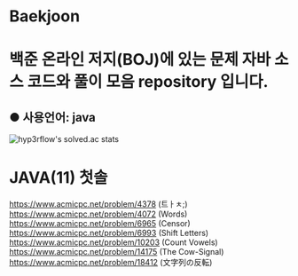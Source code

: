 # Baekjoon
백준 온라인 저지(BOJ)에 있는 문제 자바 소스 코드와 풀이 모음 repository 입니다.
=
● 사용언어: java
-
![hyp3rflow's solved.ac stats](https://github-readme-solvedac.hyp3rflow.vercel.app/api/?handle=lms0806)

# JAVA(11) 첫솔
https://www.acmicpc.net/problem/4378 (트ㅏㅊ;)
https://www.acmicpc.net/problem/4072 (Words)
https://www.acmicpc.net/problem/6965 (Censor)
https://www.acmicpc.net/problem/6993 (Shift Letters)
https://www.acmicpc.net/problem/10203 (Count Vowels)
https://www.acmicpc.net/problem/14175 (The Cow-Signal)
https://www.acmicpc.net/problem/18412 (文字列の反転)
